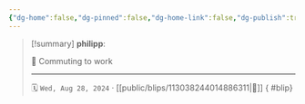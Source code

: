 ```yaml
---
{"dg-home":false,"dg-pinned":false,"dg-home-link":false,"dg-publish":true,"type":"blip","disabled rules":["yaml-title","yaml-title-alias","file-name-heading"],"title":"philipp on mastodon @ 2024-08-28","created-date":"2024-08-28T06:32:01","id":113038244014886300,"updated-date":"2025-05-02T08:50:44","dg-path":"blips/113038244014886311.md","permalink":"/blips/113038244014886311/","dgPassFrontmatter":true,"created":"2024-08-28T06:32:01","updated":"2025-05-02T08:50:44"}
---
```


> [!summary] **philipp**:
>
> 🚆 Commuting to work
> - - -
>
> 🗓️ `Wed, Aug 28, 2024` · [[public/blips/113038244014886311\|🔗]]
{ #blip}


